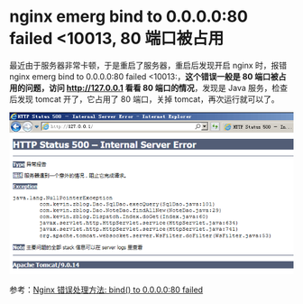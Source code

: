 # nginx emerg bind to 0.0.0.0:80 failed <10013, 80 端口被占用

最近由于服务器非常卡顿，于是重启了服务器，重启后发现开启 nginx 时，报错 nginx emerg bind to 0.0.0.0:80 failed <10013:，**这个错误一般是 80 端口被占用的问题，访问 http://127.0.0.1 看看 80 端口的情况**，发现是 Java 服务，检查后发现 tomcat 开了，它占用了 80 端口，关掉 tomcat，再次运行就可以了。

![80_port.png](../../../images/blog/ops/80_port.png)

参考：[Nginx 错误处理方法: bind() to 0.0.0.0:80 failed](https://blog.csdn.net/zero_295813128/article/details/50914233)